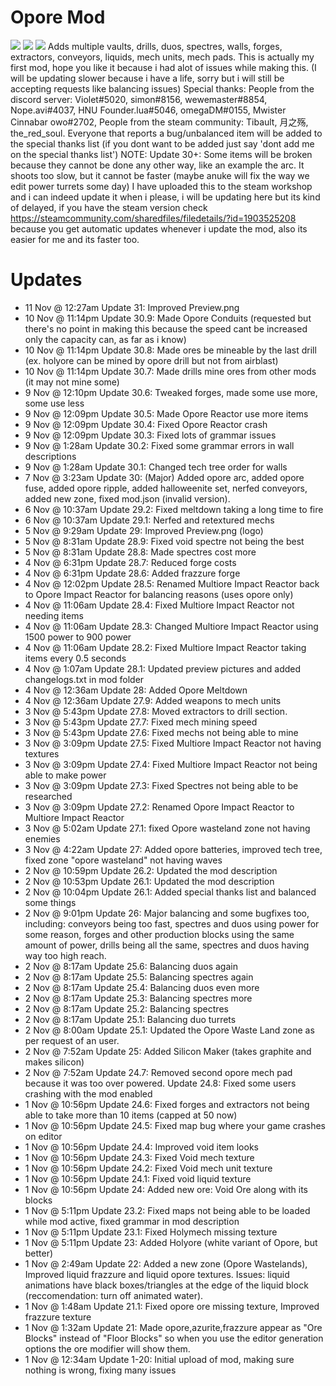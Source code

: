 # Opore Mod
![](https://github.com/xamionex/Opore-Mod/blob/master/Preview.png)
![](https://github.com/xamionex/Opore-Mod/blob/master/Preview2.png)
![](https://github.com/xamionex/Opore-Mod/blob/master/Preview3.png)
Adds multiple vaults, drills, duos, spectres, walls, forges, extractors, conveyors, liquids, mech units, mech pads. This is actually my first mod, hope you like it because i had alot of issues while making this. (I will be updating slower because i have a life, sorry but i will still be accepting requests like balancing issues) Special thanks: People from the discord server: Violet#5020, simon#8156, wewemaster#8854, Nope.avi#4037, HNU Founder.lua#5046, omegaDM#0155, Mwister Cinnabar owo#2702, People from the steam community: Tibault, 月之殇, the_red_soul. Everyone that reports a bug/unbalanced item will be added to the special thanks list (if you dont want to be added just say 'dont add me on the special thanks list') NOTE: Update 30+: Some items will be broken because they cannot be done any other way, like an example the arc. It shoots too slow, but it cannot be faster (maybe anuke will fix the way we edit power turrets some day)
I have uploaded this to the steam workshop and i can indeed update it when i please, 
i will be updating here but its kind of delayed, 
if you have the steam version check https://steamcommunity.com/sharedfiles/filedetails/?id=1903525208
because you get automatic updates whenever i update the mod, also its easier for me and its faster too.

# Updates
* 11 Nov @ 12:27am Update 31: Improved Preview.png
* 10 Nov @ 11:14pm Update 30.9: Made Opore Conduits (requested but there's no point in making this because the speed cant be increased only the capacity can, as far as i know)
* 10 Nov @ 11:14pm Update 30.8: Made ores be mineable by the last drill (ex. holyore can be mined by opore drill but not from airblast)
* 10 Nov @ 11:14pm Update 30.7: Made drills mine ores from other mods (it may not mine some)
* 9 Nov @ 12:10pm Update 30.6: Tweaked forges, made some use more, some use less
* 9 Nov @ 12:09pm Update 30.5: Made Opore Reactor use more items
* 9 Nov @ 12:09pm Update 30.4: Fixed Opore Reactor crash
* 9 Nov @ 12:09pm Update 30.3: Fixed lots of grammar issues
* 9 Nov @ 1:28am Update 30.2: Fixed some grammar errors in wall descriptions
* 9 Nov @ 1:28am Update 30.1: Changed tech tree order for walls
* 7 Nov @ 3:23am Update 30: (Major) Added opore arc, added opore fuse, added opore ripple, added halloweenite set, nerfed conveyors, added new zone, fixed mod.json (invalid version).
* 6 Nov @ 10:37am Update 29.2: Fixed meltdown taking a long time to fire
* 6 Nov @ 10:37am Update 29.1: Nerfed and retextured mechs
* 5 Nov @ 9:29am Update 29: Improved Preview.png (logo)
* 5 Nov @ 8:31am Update 28.9: Fixed void spectre not being the best
* 5 Nov @ 8:31am Update 28.8: Made spectres cost more
* 4 Nov @ 6:31pm Update 28.7: Reduced forge costs
* 4 Nov @ 6:31pm Update 28.6: Added frazzure forge
* 4 Nov @ 12:02pm Update 28.5: Renamed Multiore Impact Reactor back to Opore Impact Reactor for balancing reasons (uses opore only)
* 4 Nov @ 11:06am Update 28.4: Fixed Multiore Impact Reactor not needing items
* 4 Nov @ 11:06am Update 28.3: Changed Multiore Impact Reactor using 1500 power to 900 power
* 4 Nov @ 11:06am Update 28.2: Fixed Multiore Impact Reactor taking items every 0.5 seconds
* 4 Nov @ 1:07am Update 28.1: Updated preview pictures and added changelogs.txt in mod folder
* 4 Nov @ 12:36am Update 28: Added Opore Meltdown
* 4 Nov @ 12:36am Update 27.9: Added weapons to mech units
* 3 Nov @ 5:43pm Update 27.8: Moved extractors to drill section.
* 3 Nov @ 5:43pm Update 27.7: Fixed mech mining speed
* 3 Nov @ 5:43pm Update 27.6: Fixed mechs not being able to mine
* 3 Nov @ 3:09pm Update 27.5: Fixed Multiore Impact Reactor not having textures
* 3 Nov @ 3:09pm Update 27.4: Fixed Multiore Impact Reactor not being able to make power
* 3 Nov @ 3:09pm Update 27.3: Fixed Spectres not being able to be researched
* 3 Nov @ 3:09pm Update 27.2: Renamed Opore Impact Reactor to Multiore Impact Reactor
* 3 Nov @ 5:02am Update 27.1: fixed Opore wasteland zone not having enemies
* 3 Nov @ 4:22am Update 27: Added opore batteries, improved tech tree, fixed zone "opore wasteland" not having waves
* 2 Nov @ 10:59pm Update 26.2: Updated the mod description
* 2 Nov @ 10:53pm Update 26.1: Updated the mod description
* 2 Nov @ 10:04pm Update 26.1: Added special thanks list and balanced some things
* 2 Nov @ 9:01pm Update 26: Major balancing and some bugfixes too, including: conveyors being too fast, spectres and duos using power for some reason, forges and other production blocks using the same amount of power, drills being all the same, spectres and duos having way too high reach.
* 2 Nov @ 8:17am Update 25.6: Balancing duos again
* 2 Nov @ 8:17am Update 25.5: Balancing spectres again
* 2 Nov @ 8:17am Update 25.4: Balancing duos even more
* 2 Nov @ 8:17am Update 25.3: Balancing spectres more
* 2 Nov @ 8:17am Update 25.2: Balancing spectres
* 2 Nov @ 8:17am Update 25.1: Balancing duo turrets
* 2 Nov @ 8:00am Update 25.1: Updated the Opore Waste Land zone as per request of an user.
* 2 Nov @ 7:52am Update 25: Added Silicon Maker (takes graphite and makes silicon)
* 2 Nov @ 7:52am Update 24.7: Removed second opore mech pad because it was too over powered. Update 24.8: Fixed some users crashing with the mod enabled
* 1 Nov @ 10:56pm Update 24.6: Fixed forges and extractors not being able to take more than 10 items (capped at 50 now)
* 1 Nov @ 10:56pm Update 24.5: Fixed map bug where your game crashes on editor
* 1 Nov @ 10:56pm Update 24.4: Improved void item looks
* 1 Nov @ 10:56pm Update 24.3: Fixed Void mech texture
* 1 Nov @ 10:56pm Update 24.2: Fixed Void mech unit texture
* 1 Nov @ 10:56pm Update 24.1: Fixed void liquid texture
* 1 Nov @ 10:56pm Update 24: Added new ore: Void Ore along with its blocks
* 1 Nov @ 5:11pm Update 23.2: Fixed maps not being able to be loaded while mod active, fixed grammar in mod description
* 1 Nov @ 5:11pm Update 23.1: Fixed Holymech missing texture
* 1 Nov @ 5:11pm Update 23: Added Holyore (white variant of Opore, but better)
* 1 Nov @ 2:49am Update 22: Added a new zone (Opore Wastelands), Improved liquid frazzure and liquid opore textures. Issues: liquid animations have black boxes/triangles at the edge of the liquid block (reccomendation: turn off animated water).
* 1 Nov @ 1:48am Update 21.1: Fixed opore ore missing texture, Improved frazzure texture
* 1 Nov @ 1:32am Update 21: Made opore,azurite,frazzure appear as "Ore Blocks" instead of "Floor Blocks" so when you use the editor generation options the ore modifier will show them.
* 1 Nov @ 12:34am Update 1-20: Initial upload of mod, making sure nothing is wrong, fixing many issues
